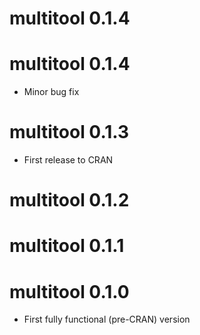 # multitool 0.1.4

# multitool 0.1.4

* Minor bug fix

# multitool 0.1.3

* First release to CRAN

# multitool 0.1.2

# multitool 0.1.1

# multitool 0.1.0

* First fully functional (pre-CRAN) version
